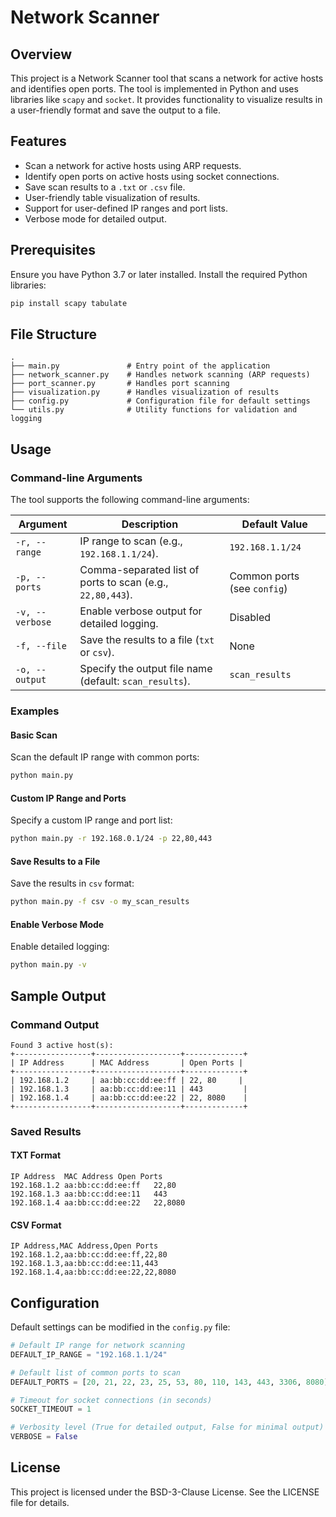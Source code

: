 # Network Scanner

## Overview
This project is a Network Scanner tool that scans a network for active hosts and identifies open ports. The tool is implemented in Python and uses libraries like `scapy` and `socket`. It provides functionality to visualize results in a user-friendly format and save the output to a file.

## Features
- Scan a network for active hosts using ARP requests.
- Identify open ports on active hosts using socket connections.
- Save scan results to a `.txt` or `.csv` file.
- User-friendly table visualization of results.
- Support for user-defined IP ranges and port lists.
- Verbose mode for detailed output.

## Prerequisites
Ensure you have Python 3.7 or later installed. Install the required Python libraries:

```bash
pip install scapy tabulate
```

## File Structure

```
.
├── main.py               # Entry point of the application
├── network_scanner.py    # Handles network scanning (ARP requests)
├── port_scanner.py       # Handles port scanning
├── visualization.py      # Handles visualization of results
├── config.py             # Configuration file for default settings
└── utils.py              # Utility functions for validation and logging
```

## Usage

### Command-line Arguments
The tool supports the following command-line arguments:

| Argument      | Description                                                | Default Value               |
|---------------|------------------------------------------------------------|-----------------------------|
| `-r, --range` | IP range to scan (e.g., `192.168.1.1/24`).                  | `192.168.1.1/24`            |
| `-p, --ports` | Comma-separated list of ports to scan (e.g., `22,80,443`).  | Common ports (see `config`) |
| `-v, --verbose` | Enable verbose output for detailed logging.                | Disabled                    |
| `-f, --file`  | Save the results to a file (`txt` or `csv`).                | None                        |
| `-o, --output` | Specify the output file name (default: `scan_results`).     | `scan_results`              |

### Examples

#### Basic Scan
Scan the default IP range with common ports:

```bash
python main.py
```

#### Custom IP Range and Ports
Specify a custom IP range and port list:

```bash
python main.py -r 192.168.0.1/24 -p 22,80,443
```

#### Save Results to a File
Save the results in `csv` format:

```bash
python main.py -f csv -o my_scan_results
```

#### Enable Verbose Mode
Enable detailed logging:

```bash
python main.py -v
```

## Sample Output

### Command Output

```
Found 3 active host(s):
+-----------------+-------------------+-------------+
| IP Address      | MAC Address       | Open Ports |
+-----------------+-------------------+-------------+
| 192.168.1.2     | aa:bb:cc:dd:ee:ff | 22, 80     |
| 192.168.1.3     | aa:bb:cc:dd:ee:11 | 443         |
| 192.168.1.4     | aa:bb:cc:dd:ee:22 | 22, 8080    |
+-----------------+-------------------+-------------+
```

### Saved Results
#### TXT Format
```
IP Address	MAC Address	Open Ports
192.168.1.2	aa:bb:cc:dd:ee:ff	22,80
192.168.1.3	aa:bb:cc:dd:ee:11	443
192.168.1.4	aa:bb:cc:dd:ee:22	22,8080
```

#### CSV Format
```
IP Address,MAC Address,Open Ports
192.168.1.2,aa:bb:cc:dd:ee:ff,22,80
192.168.1.3,aa:bb:cc:dd:ee:11,443
192.168.1.4,aa:bb:cc:dd:ee:22,22,8080
```

## Configuration
Default settings can be modified in the `config.py` file:

```python
# Default IP range for network scanning
DEFAULT_IP_RANGE = "192.168.1.1/24"

# Default list of common ports to scan
DEFAULT_PORTS = [20, 21, 22, 23, 25, 53, 80, 110, 143, 443, 3306, 8080]

# Timeout for socket connections (in seconds)
SOCKET_TIMEOUT = 1

# Verbosity level (True for detailed output, False for minimal output)
VERBOSE = False
```

## License
This project is licensed under the BSD-3-Clause License. See the LICENSE file for details.
